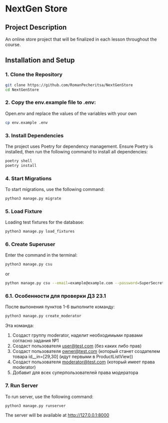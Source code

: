 # NextGen Store

## Project Description

An online store project that will be finalized in each lesson throughout the course.

## Installation and Setup

### 1. Clone the Repository

```bash
git clone https://github.com/RomanPecheritsa/NextGenStore
cd NextGenStore
```
### 2. Copy the env.example file to .env:

Open.env and replace the values of the variables with your own

```bash
cp env.example .env
```

### 3. Install Dependencies
The project uses Poetry for dependency management. Ensure Poetry is installed, then run the following command to install all dependencies:
```bash
poetry shell
poetry install
```
### 4. Start Migrations
To start migrations, use the following command:
```bash
python3 manage.py migrate
```

### 5. Load Fixture
Loading test fixtures for the database:
```bash
python3 manage.py load_fixtures
```

### 6. Create Superuser
Enter the command in the terminal:
```bash
python3 manage.py csu
```
or
```bash
python manage.py csu --email=example@example.com --password=SuperSecretPassword123
```

### 6.1. Особенности для проверки ДЗ 23.1
После выпонения пунктов 1-6
выполните команду:
```bash
python3 manage.py create_moderator
```
Эта команда:
1. Создаст группу moderator, наделит необходимыми правами согласно задания №1
2. Создаст пользователя user@test.com (без каких либо прав)
3. Создаст пользователя owner@test.com (который станет создателем товара id__in=[29,30] (идут первыми в ProductListView))
4. Создаст пользователя moderator@test.com (который имеет права moderator)
5. Добавит для всех суперпользователей права модератора


### 7. Run Server
To run server, use the following command:
```bash
python3 manage.py runserver
```
The server will be available at http://127.0.0.1:8000